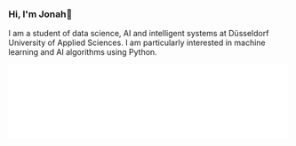 ### Hi, I'm Jonah👋

I am a student of data science, AI and intelligent systems at Düsseldorf University of Applied Sciences. I am particularly interested in machine learning and AI algorithms using Python. 

![GitHub Metrics](github-metrics.svg)